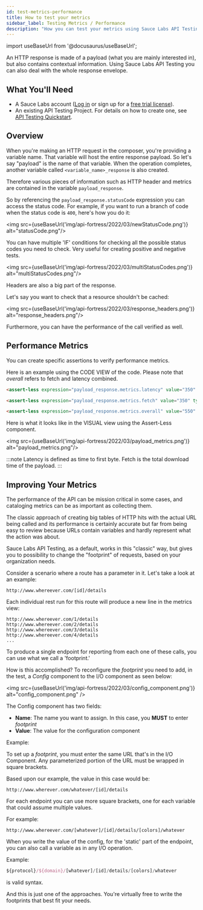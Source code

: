 ```yaml
---
id: test-metrics-performance
title: How to test your metrics
sidebar_label: Testing Metrics / Performance
description: "How you can test your metrics using Sauce Labs API Testing"
---
```


import useBaseUrl from '@docusaurus/useBaseUrl';

An HTTP response is made of a payload (what you are mainly interested in), but also contains contextual information. Using Sauce Labs API Testing you can also deal with the whole response envelope.

## What You'll Need
* A Sauce Labs account ([Log in](https://accounts.saucelabs.com/am/XUI/#login/) or sign up for a [free trial license](https://saucelabs.com/sign-up)).
* An existing API Testing Project. For details on how to create one, see [API Testing Quickstart](/api-testing/quickstart/).

## Overview

When you're making an HTTP request in the composer, you're providing a variable name. That variable will host the entire response payload. So let's say "payload" is the name of that variable. When the operation completes, another variable called `<variable_name>_response` is also created. 

Therefore various pieces of information such as HTTP header and metrics are contained in the variable `payload_response`.

So by referencing the `payload_response.statusCode` expression you can access the status code. For example, if you want to run a branch of code when the status code is `400`, here's how you do it:

<img src={useBaseUrl('img/api-fortress/2022/03/newStatusCode.png')} alt="statusCode.png"/> 

You can have multiple 'IF' conditions for checking all the possible status codes you need to check. Very useful for creating positive and negative tests.

<img src={useBaseUrl('img/api-fortress/2022/03/multiStatusCodes.png')} alt="multiStatusCodes.png"/>

Headers are also a big part of the response.

Let's say you want to check that a resource shouldn't be cached:

<img src={useBaseUrl('img/api-fortress/2022/03/response_headers.png')} alt="response_headers.png"/>

Furthermore, you can have the performance of the call verified as well.


## Performance Metrics

You can create specific assertions to verify performance metrics.

Here is an example using the CODE VIEW of the code. Please note that _overall_ refers to fetch and latency combined.

```html
<assert-less expression="payload_response.metrics.latency" value="350" type="integer"/>

<assert-less expression="payload_response.metrics.fetch" value="350" type="integer"/>

<assert-less expression="payload_response.metrics.overall" value="550" type="integer"/>
```

Here is what it looks like in the VISUAL view using the Assert-Less component.

<img src={useBaseUrl('img/api-fortress/2022/03/payload_metrics.png')} alt="payload_metrics.png"/>

:::note
Latency is defined as time to first byte. Fetch is the total download time of the payload.
:::

## Improving Your Metrics

The performance of the API can be mission critical in some cases, and cataloging metrics can be as important as collecting them.

The classic approach of creating big tables of HTTP hits with the actual URL being called and its performance is certainly accurate but far from being easy to review because URLs contain variables and hardly represent what the action was about.

Sauce Labs API Testing, as a default, works in this "classic" way, but gives you to possibility to change the "footprint" of requests, based on your organization needs.

Consider a scenario where a route has a parameter in it. Let's take a look at an example:

```http request
http://www.whereever.com/[id]/details
```
Each individual rest run for this route will produce a new line in the metrics view:

```http request
http://www.whereever.com/1/details  
http://www.whereever.com/2/details  
http://www.whereever.com/3/details  
http://www.whereever.com/4/details
...  
```
To produce a single endpoint for reporting from each one of these calls, you can use what we call a 'footprint.'

How is this accomplished? To reconfigure the _footprint_ you need to add, in the test, a *Config* component to the I/O component as seen below:  

<img src={useBaseUrl('img/api-fortress/2022/03/config_component.png')} alt="config_component.png" />

The Config component has two fields:  
* **Name**: The name you want to assign. In this case, you **MUST** to enter _footprint_
* **Value**: The value for the configuration component

Example:

To set up a _footprint_, you must enter the same URL that's in the I/O Component. Any parameterized portion of the URL must be wrapped in square brackets.

Based upon our example, the value in this case would be:

```http request
http://www.wherever.com/whatever/[id]/details  
```

For each endpoint you can use more square brackets, one for each variable that could assume multiple values.  

For example:

```http request
http://www.whereever.com/[whatever]/[id]/details/[colors]/whatever
```

When you write the value of the config, for the 'static' part of the endpoint, you can also call a variable as in any I/O operation.  

Example:

```js
${protocol}/${domain}/[whatever]/[id]/details/[colors]/whatever
```

is valid syntax.

And this is just one of the approaches. You're virtually free to write the footprints that best fit your needs.

